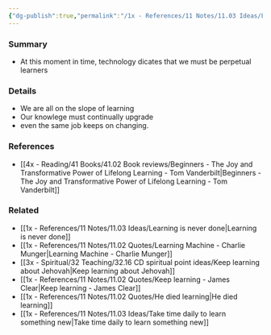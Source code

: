 ```yaml
---
{"dg-publish":true,"permalink":"/1x - References/11 Notes/11.03 Ideas/Fast pace of technology requires perpetual learning/","title":"Fast pace of technology requires perpetual learning","noteIcon":""}
---
```



### Summary
- At this moment in time, technology dicates that we must be perpetual learners

### Details
- We are all on the slope of learning
- Our knowlege must continually upgrade
- even the same job keeps on changing.

### References
- [[4x - Reading/41 Books/41.02 Book reviews/Beginners - The Joy and Transformative Power of Lifelong Learning - Tom Vanderbilt\|Beginners - The Joy and Transformative Power of Lifelong Learning - Tom Vanderbilt]]

### Related
- [[1x - References/11 Notes/11.03 Ideas/Learning is never done\|Learning is never done]]
- [[1x - References/11 Notes/11.02 Quotes/Learning Machine - Charlie Munger\|Learning Machine - Charlie Munger]]
- [[3x - Spiritual/32 Teaching/32.16 CD spiritual point ideas/Keep learning about Jehovah\|Keep learning about Jehovah]]
- [[1x - References/11 Notes/11.02 Quotes/Keep learning - James Clear\|Keep learning - James Clear]]
- [[1x - References/11 Notes/11.02 Quotes/He died learning\|He died learning]]
- [[1x - References/11 Notes/11.03 Ideas/Take time daily to learn something new\|Take time daily to learn something new]]